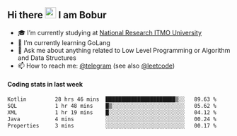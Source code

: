## Hi there <img src="https://media.giphy.com/media/hvRJCLFzcasrR4ia7z/giphy.gif" width="25px" height="25px"> I am Bobur

- :mortar_board: I’m currently studying at [National Research ITMO University](https://itmo.ru/)
- :seedling: I’m currently learning GoLang
- :speech_balloon: Ask me about anything related to Low Level Programming or Algorithm and Data Structures
- :mailbox: How to reach me: [@telegram](https://t.me/octoant) (see also [@leetcode](https://leetcode.com/octoant/))    

#### Coding stats in last week

<!--START_SECTION:waka-->

```txt
Kotlin         28 hrs 46 mins  ██████████████████████▒░░   89.63 %
SQL            1 hr 48 mins    █▒░░░░░░░░░░░░░░░░░░░░░░░   05.62 %
XML            1 hr 19 mins    █░░░░░░░░░░░░░░░░░░░░░░░░   04.12 %
Java           4 mins          ░░░░░░░░░░░░░░░░░░░░░░░░░   00.24 %
Properties     3 mins          ░░░░░░░░░░░░░░░░░░░░░░░░░   00.17 %
```

<!--END_SECTION:waka-->
